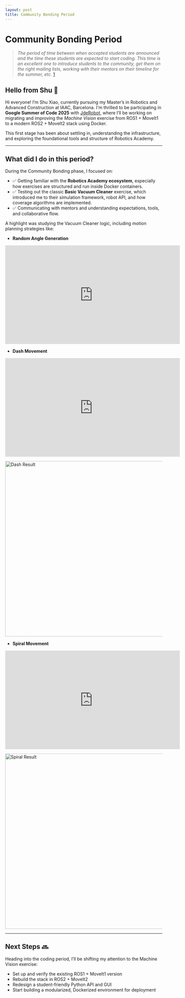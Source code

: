 ```yaml
---
layout: post
title: Community Bonding Period
---
```


# Community Bonding Period
> *The period of time between when accepted students are announced and the time these students are expected to start coding. This time is an excellent one to introduce students to the community, get them on the right mailing lists, working with their mentors on their timeline for the summer, etc.* [1](https://developers.google.com/open-source/gsoc/resources/glossary#community_bonding_period)

## Hello from Shu 👋

Hi everyone! I’m Shu Xiao, currently pursuing my Master’s in Robotics and Advanced Construction at IAAC, Barcelona. I'm thrilled to be participating in **Google Summer of Code 2025** with [JdeRobot](https://github.com/JdeRobot), where I’ll be working on migrating and improving the *Machine Vision* exercise from ROS1 + MoveIt1 to a modern ROS2 + MoveIt2 stack using Docker.

This first stage has been about settling in, understanding the infrastructure, and exploring the foundational tools and structure of Robotics Academy.

---

## What did I do in this period?

During the Community Bonding phase, I focused on:

- ✅ Getting familiar with the **Robotics Academy ecosystem**, especially how exercises are structured and run inside Docker containers.
- ✅ Testing out the classic **Basic Vacuum Cleaner** exercise, which introduced me to their simulation framework, robot API, and how coverage algorithms are implemented.
- ✅ Communicating with mentors and understanding expectations, tools, and collaborative flow.

A highlight was studying the Vacuum Cleaner logic, including motion planning strategies like:

- <strong>Random Angle Generation</strong><br>
<iframe width="560" height="315" src="https://www.youtube.com/embed/7a1UGHvFG_o" frameborder="0" allowfullscreen></iframe>

- <strong>Dash Movement</strong><br>
<iframe width="560" height="315" src="https://www.youtube.com/embed/1fuIjOV0E8U" frameborder="0" allowfullscreen></iframe>
<p>
  <img src="/assets/img/blogs/dash.png" alt="Dash Result" width="560">
</p>

- <strong>Spiral Movement</strong><br>
<iframe width="560" height="315" src="https://www.youtube.com/embed/QCSzOZ23W50" frameborder="0" allowfullscreen></iframe>
<p>
  <img src="/assets/img/blogs/spiral.png" alt="Spiral Result" width="560">
</p>

---

## Next Steps 🔜

Heading into the coding period, I’ll be shifting my attention to the Machine Vision exercise:

- Set up and verify the existing ROS1 + MoveIt1 version
- Rebuild the stack in ROS2 + MoveIt2
- Redesign a student-friendly Python API and GUI
- Start building a modularized, Dockerized environment for deployment
